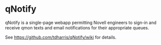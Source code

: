 qNotify
=======

qNotify is a single-page webapp permitting Novell engineers to sign-in and receive qmon texts and email notifications for their appropriate queues.

See https://github.com/tdharris/qNotify/wiki for details.
